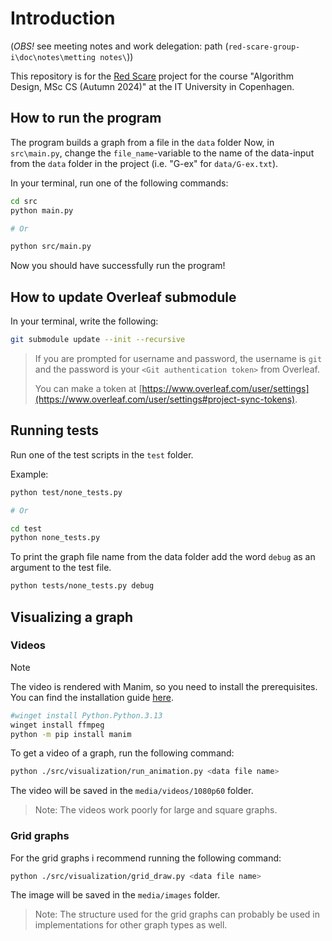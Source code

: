 # Introduction
(*OBS!* see meeting notes and work delegation: path (`red-scare-group-i\doc\notes\metting notes\`))

This repository is for the [Red Scare](https://learnit.itu.dk/mod/assign/view.php?id=208004) project for the course "Algorithm Design, MSc CS (Autumn 2024)" at the IT University in Copenhagen.

## How to run the program

The program builds a graph from a file in the `data` folder 
Now, in `src\main.py`, change the `file_name`-variable to the name of the data-input from the `data` folder in the project (i.e. "G-ex" for `data/G-ex.txt`).

In your terminal, run one of the following commands:

```sh
cd src
python main.py

# Or

python src/main.py
```

Now you should have successfully run the program!

## How to update Overleaf submodule

In your terminal, write the following:

```sh
git submodule update --init --recursive
```

> If you are prompted for username and password, the username is `git` and the password is your `<Git authentication token>` from Overleaf.
>
> You can make a token at [https://www.overleaf.com/user/settings](https://www.overleaf.com/user/settings#project-sync-tokens).

## Running tests

Run one of the test scripts in the `test` folder.

Example:

```sh
python test/none_tests.py

# Or

cd test
python none_tests.py
```

To print the graph file name from the data folder add the word `debug` as an argument to the test file.

```sh
python tests/none_tests.py debug
```

## Visualizing a graph

### Videos

> [!NOTE]
> The video is rendered with Manim, so you need to install the prerequisites. You can find the installation guide [here](https://docs.manim.community/en/stable/installation.html).
>
> ```sh
> #winget install Python.Python.3.13
> winget install ffmpeg
> python -m pip install manim
> ```

To get a video of a graph, run the following command:

```sh
python ./src/visualization/run_animation.py <data file name> 
```

The video will be saved in the `media/videos/1080p60` folder.

> Note: The videos work poorly for large and square graphs.

### Grid graphs

For the grid graphs i recommend running the following command:

```sh
python ./src/visualization/grid_draw.py <data file name>
```

The image will be saved in the `media/images` folder.

> Note: The structure used for the grid graphs can probably be used in implementations for other graph types as well.
